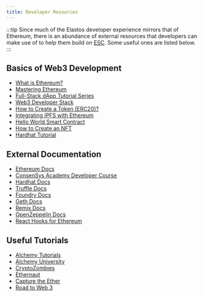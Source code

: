 ```yaml
---
title: Developer Resources
---
```


:::tip
Since much of the Elastos developer experience mirrors that of Ethereum, there is an abundance of external resources that developers can make use of to help them build on [ESC](/learn/sidechains/esc). Some useful ones are listed below.
:::

## Basics of Web3 Development

- [What is Ethereum?](https://blockgeeks.com/guides/ethereum/)
- [Mastering Ethereum](https://github.com/ethereumbook/ethereumbook)
- [Full-Stack dApp Tutorial Series](https://kauri.io/#collections/Full%20Stack%20dApp%20Tutorial%20Series/full-stack-dapp-tutorial-series-intro/)
- [Web3 Developer Stack](https://www.quicknode.com/guides/web3-sdks/the-web3-developer-stack)
- [How to Create a Token (ERC20)?](https://www.quicknode.com/guides/solidity/how-to-create-and-deploy-an-erc20-token)
- [Integrating IPFS with Ethereum](https://www.quicknode.com/guides/web3-sdks/how-to-integrate-ipfs-with-ethereum)
- [Hello World Smart Contract](https://docs.alchemy.com/alchemy/tutorials/hello-world-smart-contract)
- [How to Create an NFT](https://docs.alchemy.com/alchemy/tutorials/how-to-create-an-nft)
- [Hardhat Tutorial](https://hardhat.org/tutorial)

## External Documentation

- [Ethereum Docs](https://ethereum.org/en/developers/docs/)
- [ConsenSys Academy Developer Course](https://consensys.net/academy/ondemand/)
- [Hardhat Docs](https://hardhat.org/)
- [Truffle Docs](https://trufflesuite.com/docs/)
- [Foundry Docs](https://book.getfoundry.sh/)
- [Geth Docs](https://geth.ethereum.org/)
- [Remix Docs](https://remix.run/docs/en/v1)
- [OpenZeppelin Docs](https://docs.openzeppelin.com/)
- [React Hooks for Ethereum](https://wagmi.sh/)

## Useful Tutorials

- [Alchemy Tutorials](https://docs.alchemy.com/docs)
- [Alchemy University](http://university.alchemy.com)
- [CryptoZombies](https://cryptozombies.io/)
- [Ethernaut](https://ethernaut.openzeppelin.com/)
- [Capture the Ether](https://capturetheether.com/)
- [Road to Web 3](https://docs.alchemy.com/docs/welcome-to-the-road-to-web3)

